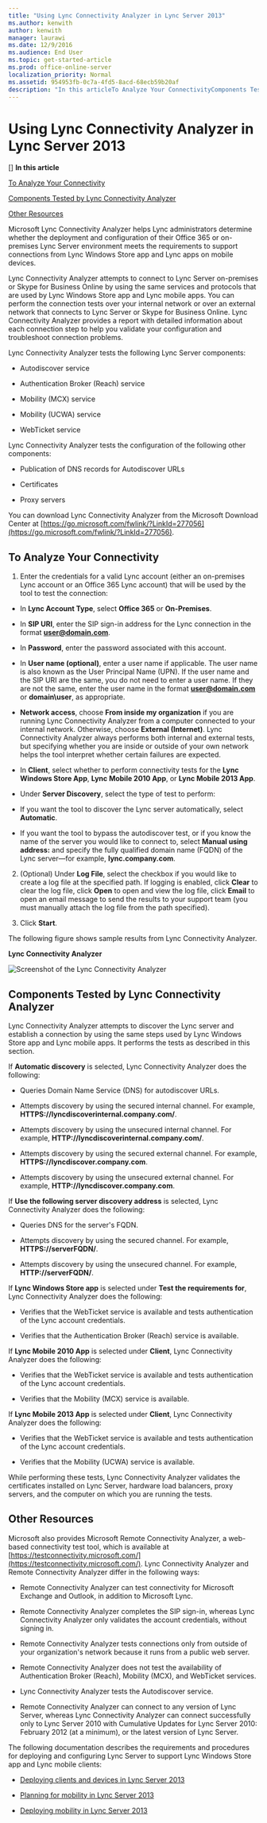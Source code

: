 ```yaml
---
title: "Using Lync Connectivity Analyzer in Lync Server 2013"
ms.author: kenwith
author: kenwith
manager: laurawi
ms.date: 12/9/2016
ms.audience: End User
ms.topic: get-started-article
ms.prod: office-online-server
localization_priority: Normal
ms.assetid: 954953fb-0c7a-4fd5-8acd-68ecb59b20af
description: "In this articleTo Analyze Your ConnectivityComponents Tested by Lync Connectivity AnalyzerOther Resources"
---
```


# Using Lync Connectivity Analyzer in Lync Server 2013
[]
 **In this article**
  
[To Analyze Your Connectivity](#sectionSection0)
  
[Components Tested by Lync Connectivity Analyzer](#sectionSection1)
  
[Other Resources](#sectionSection2)
  
Microsoft Lync Connectivity Analyzer helps Lync administrators determine whether the deployment and configuration of their Office 365 or on-premises Lync Server environment meets the requirements to support connections from Lync Windows Store app and Lync apps on mobile devices.
  
Lync Connectivity Analyzer attempts to connect to Lync Server on-premises or Skype for Business Online by using the same services and protocols that are used by Lync Windows Store app and Lync mobile apps. You can perform the connection tests over your internal network or over an external network that connects to Lync Server or Skype for Business Online. Lync Connectivity Analyzer provides a report with detailed information about each connection step to help you validate your configuration and troubleshoot connection problems.
  
Lync Connectivity Analyzer tests the following Lync Server components:
  
- Autodiscover service
    
- Authentication Broker (Reach) service
    
- Mobility (MCX) service
    
- Mobility (UCWA) service
    
- WebTicket service
    
Lync Connectivity Analyzer tests the configuration of the following other components:
  
- Publication of DNS records for Autodiscover URLs
    
- Certificates
    
- Proxy servers
    
You can download Lync Connectivity Analyzer from the Microsoft Download Center at [https://go.microsoft.com/fwlink/?LinkId=277056](https://go.microsoft.com/fwlink/?LinkId=277056).
  
## To Analyze Your Connectivity
<a name="sectionSection0"> </a>

1. Enter the credentials for a valid Lync account (either an on-premises Lync account or an Office 365 Lync account) that will be used by the tool to test the connection:
    
  - In **Lync Account Type**, select **Office 365** or **On-Premises**.
    
  - In **SIP URI**, enter the SIP sign-in address for the Lync connection in the format **user@domain.com**.
    
  - In **Password**, enter the password associated with this account.
    
  - In **User name (optional)**, enter a user name if applicable. The user name is also known as the User Principal Name (UPN). If the user name and the SIP URI are the same, you do not need to enter a user name. If they are not the same, enter the user name in the format **user@domain.com** or **domain\user**, as appropriate. 
    
  - **Network access**, choose **From inside my organization** if you are running Lync Connectivity Analyzer from a computer connected to your internal network. Otherwise, choose **External (Internet)**. Lync Connectivity Analyzer always performs both internal and external tests, but specifying whether you are inside or outside of your own network helps the tool interpret whether certain failures are expected.
    
  - In **Client**, select whether to perform connectivity tests for the **Lync Windows Store App**, **Lync Mobile 2010 App**, or **Lync Mobile 2013 App**.
    
  - Under **Server Discovery**, select the type of test to perform: 
    
  - If you want the tool to discover the Lync server automatically, select **Automatic**.
    
  - If you want the tool to bypass the autodiscover test, or if you know the name of the server you would like to connect to, select **Manual using address:** and specify the fully qualified domain name (FQDN) of the Lync server—for example, **lync.company.com**.
    
2. (Optional) Under **Log File**, select the checkbox if you would like to create a log file at the specified path. If logging is enabled, click **Clear** to clear the log file, click **Open** to open and view the log file, click **Email** to open an email message to send the results to your support team (you must manually attach the log file from the path specified). 
    
3. Click **Start**.
    
The following figure shows sample results from Lync Connectivity Analyzer.
  
**Lync Connectivity Analyzer**

![Screenshot of the Lync Connectivity Analyzer](media/Lync_Connectivity_Analyzer_800x524.png)
  
## Components Tested by Lync Connectivity Analyzer
<a name="sectionSection1"> </a>

Lync Connectivity Analyzer attempts to discover the Lync server and establish a connection by using the same steps used by Lync Windows Store app and Lync mobile apps. It performs the tests as described in this section.
  
If **Automatic discovery** is selected, Lync Connectivity Analyzer does the following: 
  
- Queries Domain Name Service (DNS) for autodiscover URLs.
    
- Attempts discovery by using the secured internal channel. For example, **HTTPS://lyncdiscoverinternal.company.com/**.
    
- Attempts discovery by using the unsecured internal channel. For example, **HTTP://lyncdiscoverinternal.company.com/**.
    
- Attempts discovery by using the secured external channel. For example, **HTTPS://lyncdiscover.company.com**.
    
- Attempts discovery by using the unsecured external channel. For example, **HTTP://lyncdiscover.company.com**.
    
If **Use the following server discovery address** is selected, Lync Connectivity Analyzer does the following: 
  
- Queries DNS for the server's FQDN.
    
- Attempts discovery by using the secured channel. For example, **HTTPS://serverFQDN/**.
    
- Attempts discovery by using the unsecured channel. For example, **HTTP://serverFQDN/**.
    
If **Lync Windows Store app** is selected under **Test the requirements for**, Lync Connectivity Analyzer does the following:
  
- Verifies that the WebTicket service is available and tests authentication of the Lync account credentials.
    
- Verifies that the Authentication Broker (Reach) service is available.
    
If **Lync Mobile 2010 App** is selected under **Client**, Lync Connectivity Analyzer does the following:
  
- Verifies that the WebTicket service is available and tests authentication of the Lync account credentials.
    
- Verifies that the Mobility (MCX) service is available.
    
If **Lync Mobile 2013 App** is selected under **Client**, Lync Connectivity Analyzer does the following:
  
- Verifies that the WebTicket service is available and tests authentication of the Lync account credentials.
    
- Verifies that the Mobility (UCWA) service is available.
    
While performing these tests, Lync Connectivity Analyzer validates the certificates installed on Lync Server, hardware load balancers, proxy servers, and the computer on which you are running the tests.
  
## Other Resources
<a name="sectionSection2"> </a>

Microsoft also provides Microsoft Remote Connectivity Analyzer, a web-based connectivity test tool, which is available at [https://testconnectivity.microsoft.com/](https://testconnectivity.microsoft.com/). Lync Connectivity Analyzer and Remote Connectivity Analyzer differ in the following ways:
  
- Remote Connectivity Analyzer can test connectivity for Microsoft Exchange and Outlook, in addition to Microsoft Lync.
    
- Remote Connectivity Analyzer completes the SIP sign-in, whereas Lync Connectivity Analyzer only validates the account credentials, without signing in.
    
- Remote Connectivity Analyzer tests connections only from outside of your organization's network because it runs from a public web server.
    
- Remote Connectivity Analyzer does not test the availability of Authentication Broker (Reach), Mobility (MCX), and WebTicket services.
    
- Lync Connectivity Analyzer tests the Autodiscover service.
    
- Remote Connectivity Analyzer can connect to any version of Lync Server, whereas Lync Connectivity Analyzer can connect successfully only to Lync Server 2010 with Cumulative Updates for Lync Server 2010: February 2012 (at a minimum), or the latest version of Lync Server.
    
The following documentation describes the requirements and procedures for deploying and configuring Lync Server to support Lync Windows Store app and Lync mobile clients:
  
- [Deploying clients and devices in Lync Server 2013](deploying-clients-and-devices.md)
    
- [Planning for mobility in Lync Server 2013](planning-for-mobility.md)
    
- [Deploying mobility in Lync Server 2013](deploying-mobility.md)
    

